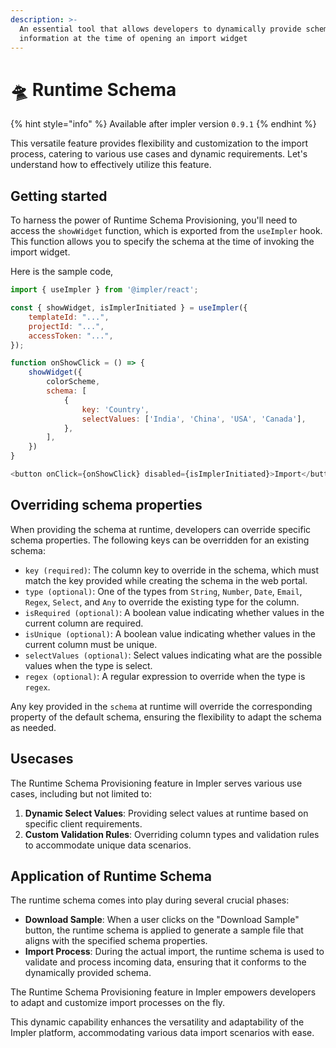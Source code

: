 ```yaml
---
description: >-
  An essential tool that allows developers to dynamically provide schema
  information at the time of opening an import widget
---
```


# 🛸 Runtime Schema

{% hint style="info" %}
Available after impler version `0.9.1`&#x20;
{% endhint %}

This versatile feature provides flexibility and customization to the import process, catering to various use cases and dynamic requirements. Let's understand how to effectively utilize this feature.

## Getting started

To harness the power of Runtime Schema Provisioning, you'll need to access the `showWidget` function, which is exported from the `useImpler` hook. This function allows you to specify the schema at the time of invoking the import widget.

Here is the sample code,

```javascript
import { useImpler } from '@impler/react';

const { showWidget, isImplerInitiated } = useImpler({
    templateId: "...",
    projectId: "...",
    accessToken: "...",
});

function onShowClick = () => {
    showWidget({
        colorScheme,
        schema: [
            {
                key: 'Country',
                selectValues: ['India', 'China', 'USA', 'Canada'],
            },
        ],
    })
}

<button onClick={onShowClick} disabled={isImplerInitiated}>Import</button>
```

## Overriding schema properties

When providing the schema at runtime, developers can override specific schema properties. The following keys can be overridden for an existing schema:

* `key (required)`: The column key to override in the schema, which must match the key provided while creating the schema in the web portal.
* `type (optional)`: One of the types from `String`, `Number`, `Date`, `Email`, `Regex`, `Select`, and `Any` to override the existing type for the column.
* `isRequired (optional)`: A boolean value indicating whether values in the current column are required.
* `isUnique (optional)`: A boolean value indicating whether values in the current column must be unique.
* `selectValues (optional)`: Select values indicating what are the possible values when the type is select.
* `regex (optional)`: A regular expression to override when the type is `regex`.

Any key provided in the `schema` at runtime will override the corresponding property of the default schema, ensuring the flexibility to adapt the schema as needed.

## Usecases

The Runtime Schema Provisioning feature in Impler serves various use cases, including but not limited to:

1. **Dynamic Select Values**: Providing select values at runtime based on specific client requirements.
2. **Custom Validation Rules**: Overriding column types and validation rules to accommodate unique data scenarios.

## Application of Runtime Schema

The runtime schema comes into play during several crucial phases:

* **Download Sample**: When a user clicks on the "Download Sample" button, the runtime schema is applied to generate a sample file that aligns with the specified schema properties.
* **Import Process**: During the actual import, the runtime schema is used to validate and process incoming data, ensuring that it conforms to the dynamically provided schema.

The Runtime Schema Provisioning feature in Impler empowers developers to adapt and customize import processes on the fly.

This dynamic capability enhances the versatility and adaptability of the Impler platform, accommodating various data import scenarios with ease.
